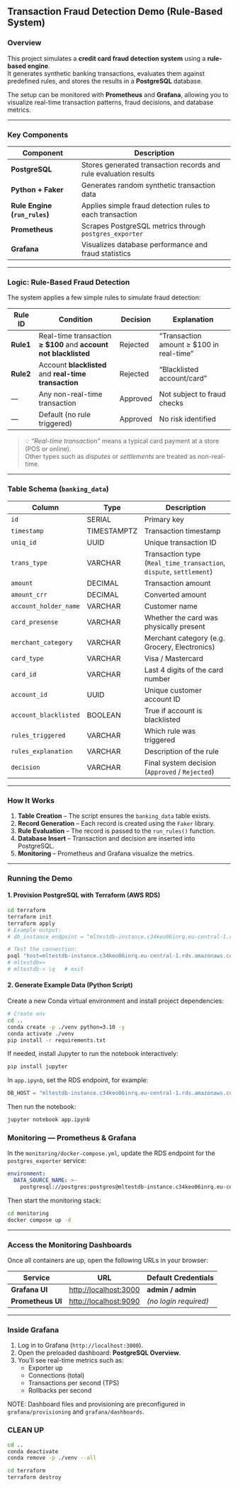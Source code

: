 ## Transaction Fraud Detection Demo (Rule-Based System)

### Overview
This project simulates a **credit card fraud detection system** using a **rule-based engine**.  
It generates synthetic banking transactions, evaluates them against predefined rules, and stores the results in a **PostgreSQL** database.  

The setup can be monitored with **Prometheus** and **Grafana**, allowing you to visualize real-time transaction patterns, fraud decisions, and database metrics.

---

### Key Components

| Component | Description |
|------------|-------------|
| **PostgreSQL** | Stores generated transaction records and rule evaluation results |
| **Python + Faker** | Generates random synthetic transaction data |
| **Rule Engine (`run_rules`)** | Applies simple fraud detection rules to each transaction |
| **Prometheus** | Scrapes PostgreSQL metrics through `postgres_exporter` |
| **Grafana** | Visualizes database performance and fraud statistics |

---

### Logic: Rule-Based Fraud Detection

The system applies a few simple rules to simulate fraud detection:

| Rule ID | Condition | Decision | Explanation |
|----------|------------|-----------|--------------|
| **Rule1** | Real-time transaction **≥ $100** and **account not blacklisted** |  Rejected | “Transaction amount ≥ $100 in real-time” |
| **Rule2** | Account **blacklisted** and **real-time transaction** | Rejected | “Blacklisted account/card” |
| — | Any non-real-time transaction | Approved | Not subject to fraud checks |
| — | Default (no rule triggered) | Approved | No risk identified |

> 💡 *“Real-time transaction”* means a typical card payment at a store (POS or online).  
> Other types such as *disputes* or *settlements* are treated as non-real-time.

---

### Table Schema (`banking_data`)

| Column | Type | Description |
|---------|------|-------------|
| `id` | SERIAL | Primary key |
| `timestamp` | TIMESTAMPTZ | Transaction timestamp |
| `uniq_id` | UUID | Unique transaction ID |
| `trans_type` | VARCHAR | Transaction type (`Real_time_transaction`, `dispute`, `settlement`) |
| `amount` | DECIMAL | Transaction amount |
| `amount_crr` | DECIMAL | Converted amount |
| `account_holder_name` | VARCHAR | Customer name |
| `card_presense` | VARCHAR | Whether the card was physically present |
| `merchant_category` | VARCHAR | Merchant category (e.g. Grocery, Electronics) |
| `card_type` | VARCHAR | Visa / Mastercard |
| `card_id` | VARCHAR | Last 4 digits of the card number |
| `account_id` | UUID | Unique customer account ID |
| `account_blacklisted` | BOOLEAN | True if account is blacklisted |
| `rules_triggered` | VARCHAR | Which rule was triggered |
| `rules_explanation` | VARCHAR | Description of the rule |
| `decision` | VARCHAR | Final system decision (`Approved` / `Rejected`) |

---

### How It Works

1. **Table Creation** – The script ensures the `banking_data` table exists.
2. **Record Generation** – Each record is created using the `Faker` library.
3. **Rule Evaluation** – The record is passed to the `run_rules()` function.
4. **Database Insert** – Transaction and decision are inserted into PostgreSQL.
5. **Monitoring** – Prometheus and Grafana visualize the metrics.

---

### Running the Demo

#### 1. Provision PostgreSQL with Terraform (AWS RDS)

```bash
cd terraform
terraform init
terraform apply
# Example output:
# db_instance_endpoint = "mltestdb-instance.c34keo06inrq.eu-central-1.rds.amazonaws.com:5432"

# Test the connection:
psql "host=mltestdb-instance.c34keo06inrq.eu-central-1.rds.amazonaws.com port=5432 dbname=mltestdb user=postgres password='postgres' sslmode=require"
# mltestdb=>
# mltestdb-> \q   # exit
```

#### 2. Generate Example Data (Python Script)

Create a new Conda virtual environment and install project dependencies:

```bash
# Create env
cd ..
conda create -p ./venv python=3.10 -y
conda activate ./venv
pip install -r requirements.txt
```

If needed, install Jupyter to run the notebook interactively:

```bash
pip install jupyter
```

In `app.ipynb`, set the RDS endpoint, for example:

```python
DB_HOST = "mltestdb-instance.c34keo06inrq.eu-central-1.rds.amazonaws.com"
```

Then run the notebook:

```bash
jupyter notebook app.ipynb
```

### Monitoring — Prometheus & Grafana

In the `monitoring/docker-compose.yml`, update the RDS endpoint for the `postgres_exporter` service:

```yaml
environment:
  DATA_SOURCE_NAME: >-
    postgresql://postgres:postgres@mltestdb-instance.c34keo06inrq.eu-central-1.rds.amazonaws.com:5432/postgres?sslmode=require
```

Then start the monitoring stack:
```bash
cd monitoring
docker compose up -d
```

---

### Access the Monitoring Dashboards

Once all containers are up, open the following URLs in your browser:

| Service | URL | Default Credentials |
|----------|-----|---------------------|
| **Grafana UI** | [http://localhost:3000](http://localhost:3000) | **admin / admin** |
| **Prometheus UI** | [http://localhost:9090](http://localhost:9090) | *(no login required)* |

---

### Inside Grafana

1. Log in to Grafana (`http://localhost:3000`).  
2. Open the preloaded dashboard: **PostgreSQL Overview**.  
3. You’ll see real-time metrics such as:
   - Exporter up  
   - Connections (total)  
   - Transactions per second (TPS)  
   - Rollbacks per second  

NOTE: Dashboard files and provisioning are preconfigured in `grafana/provisioning` and `grafana/dashboards`.


### CLEAN UP

```bash
cd ..
conda deactivate
conda remove -p ./venv --all

cd terraform
terraform destroy
```
